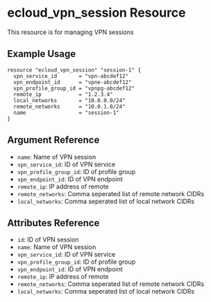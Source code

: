 # ecloud_vpn_session Resource

This resource is for managing VPN sessions

## Example Usage

```hcl
resource "ecloud_vpn_session" "session-1" {
  vpn_service_id       = "vpn-abcdef12"
  vpn_endpoint_id      = "vpne-abcdef12"
  vpn_profile_group_id = "vpnpg-abcdef12"
  remote_ip            = "1.2.3.4"
  local_networks       = "10.0.0.0/24"
  remote_networks      = "10.0.1.0/24"
  name                 = "session-1"
}
```

## Argument Reference

- `name`: Name of VPN session
- `vpn_service_id`: ID of VPN service
- `vpn_profile_group_id`: ID of profile group
- `vpn_endpoint_id`: ID of VPN endpoint
- `remote_ip`: IP address of remote
- `remote_networks`: Comma seperated list of remote network CIDRs
- `local_networks`: Comma seperated list of local network CIDRs

## Attributes Reference

- `id`: ID of VPN session
- `name`: Name of VPN session
- `vpn_service_id`: ID of VPN service
- `vpn_profile_group_id`: ID of profile group
- `vpn_endpoint_id`: ID of VPN endpoint
- `remote_ip`: IP address of remote
- `remote_networks`: Comma seperated list of remote network CIDRs
- `local_networks`: Comma seperated list of local network CIDRs